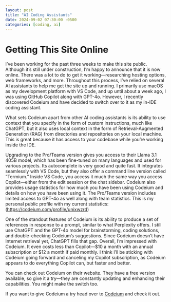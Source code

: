 ```yaml
---
layout: post
title: "AI Coding Assistants"
date: 2024-09-02 07:30:00 -0500
categories: [coding, ai]
---
```


# Getting This Site Online

I’ve been working for the past three weeks to make this site public. Although it’s still under construction, I’m happy to announce that it is now online. There was a lot to do to get it working—researching hosting options, web frameworks, and more. Throughout this process, I’ve relied on several AI assistants to help me get the site up and running. I primarily use macOS as my development platform with VS Code, and up until about a week ago, I was using GitHub Copilot along with GPT-4o. However, I recently discovered Codeium and have decided to switch over to it as my in-IDE coding assistant.

What sets Codeium apart from other AI coding assistants is its ability to use context that you specify in the form of custom instructions, much like ChatGPT, but it also uses local context in the form of Retrieval-Augmented Generation (RAG) from directories and repositories on your local machine. This is great because it has access to your codebase while you’re working inside the IDE.

Upgrading to the Pro/Teams version gives you access to their Llama 3.1 405B model, which has been fine-tuned on many languages and used for various projects. Its autocomplete is very good and quite fast. It integrates seamlessly with VS Code, but they also offer a command line version called “Termium.” Inside VS Code, you access it much the same way you access Copilot—either from the edit session or the chat sidebar. Codeium also provides usage statistics for how much you have been using Codeium and details on how you have been using it. The Pro/Teams version includes limited access to GPT-4o as well along with team statistics. This is my personal public profile with my current statistics: (https://codeium.com/profile/unixwzrd)

One of the standout features of Codeium is its ability to produce a set of references in response to a prompt, similar to what Perplexity offers. I still use ChatGPT and the GPT-4o model for brainstorming, coding solutions, and double-checking Codeium’s suggestions. Since Codeium doesn’t have Internet retrieval yet, ChatGPT fills that gap. Overall, I’m impressed with Codeium. It even costs less than Copilot—$10 a month with an annual subscription or $12 a month if paid monthly. I think I’ll be sticking with Codeium going forward and canceling my Copilot subscription, as Codeium appears to do everything Copilot can, but faster and better.

You can check out Codeium on their website. They have a free version available, so give it a try—they are constantly updating and enhancing their capabilities. You might make the switch too.

If you want to give Codeium a try head over to [Codeium](https://codeium.com) and check it out.

